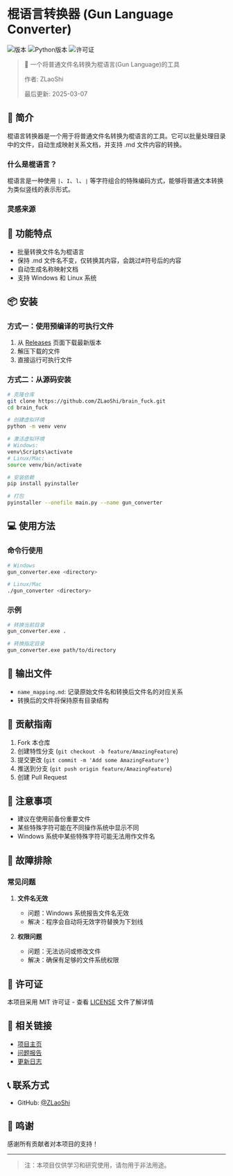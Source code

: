 # 棍语言转换器 (Gun Language Converter)

![版本](https://img.shields.io/badge/version-0.0.1-blue.svg)
![Python版本](https://img.shields.io/badge/python-3.6%2B-blue)
![许可证](https://img.shields.io/badge/license-MIT-green.svg)

> 🔄 一个将普通文件名转换为棍语言(Gun Language)的工具
>
> 作者: ZLaoShi
>
> 最后更新: 2025-03-07

## 📝 简介

棍语言转换器是一个用于将普通文件名转换为棍语言的工具。它可以批量处理目录中的文件，自动生成映射关系文档，并支持 .md 文件内容的转换。

### 什么是棍语言？

棍语言是一种使用 `|`、`I`、`l`、`∣` 等字符组合的特殊编码方式，能够将普通文本转换为类似竖线的表示形式。

### 灵感来源



## 🚀 功能特点

- 批量转换文件名为棍语言
- 保持 .md 文件名不变，仅转换其内容，会跳过#符号后的内容
- 自动生成名称映射文档
- 支持 Windows 和 Linux 系统

## 📦 安装

### 方式一：使用预编译的可执行文件

1. 从 [Releases](https://github.com/ZLaoShi/brain_fuck/releases) 页面下载最新版本
2. 解压下载的文件
3. 直接运行可执行文件

### 方式二：从源码安装

```bash
# 克隆仓库
git clone https://github.com/ZLaoShi/brain_fuck.git
cd brain_fuck

# 创建虚拟环境
python -m venv venv

# 激活虚拟环境
# Windows:
venv\Scripts\activate
# Linux/Mac:
source venv/bin/activate

# 安装依赖
pip install pyinstaller

# 打包
pyinstaller --onefile main.py --name gun_converter
```

## 💻 使用方法

### 命令行使用

```bash
# Windows
gun_converter.exe <directory>

# Linux/Mac
./gun_converter <directory>
```

### 示例

```bash
# 转换当前目录
gun_converter.exe .

# 转换指定目录
gun_converter.exe path/to/directory
```

## 📄 输出文件

- `name_mapping.md`: 记录原始文件名和转换后文件名的对应关系
- 转换后的文件将保持原有目录结构

## 🤝 贡献指南

1. Fork 本仓库
2. 创建特性分支 (`git checkout -b feature/AmazingFeature`)
3. 提交更改 (`git commit -m 'Add some AmazingFeature'`)
4. 推送到分支 (`git push origin feature/AmazingFeature`)
5. 创建 Pull Request

## 📝 注意事项

- 建议在使用前备份重要文件
- 某些特殊字符可能在不同操作系统中显示不同
- Windows 系统中某些特殊字符可能无法用作文件名

## 🔧 故障排除

### 常见问题

1. **文件名无效**
   - 问题：Windows 系统报告文件名无效
   - 解决：程序会自动将无效字符替换为下划线

2. **权限问题**
   - 问题：无法访问或修改文件
   - 解决：确保有足够的文件系统权限

## 📜 许可证

本项目采用 MIT 许可证 - 查看 [LICENSE](LICENSE) 文件了解详情

## 🔗 相关链接

- [项目主页](https://github.com/ZLaoShi/brain_fuck)
- [问题报告](https://github.com/ZLaoShi/brain_fuck/issues)
- [更新日志](CHANGELOG.md)

## 📞 联系方式

- GitHub: [@ZLaoShi](https://github.com/ZLaoShi)

## 🙏 鸣谢

感谢所有贡献者对本项目的支持！

---

> 注：本项目仅供学习和研究使用，请勿用于非法用途。